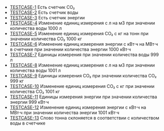 - [TESTCASE-1](./testcases/TESTCASE-1.md) Есть счетчик CO₂
- [TESTCASE-2](./testcases/TESTCASE-2.md) Есть счетчик воды
- [TESTCASE-3](./testcases/TESTCASE-3.md) Есть счетчик энергии
- [TESTCASE-4](./testcases/TESTCASE-4.md) Изменение единиц измерения с л на м3 при значении количества воды 1000 л
- [TESTCASE-5](./testcases/TESTCASE-5.md) Изменение единиц измерения CO₂ с кг на тонн при значении количества CO₂ 1000 кг
- [TESTCASE-6](./testcases/TESTCASE-6.md) Изменение единиц измерения энергии с кВт·ч на МВт·ч в счетчике при значении количества энергии 1000 кВт·ч
- [TESTCASE-7](./testcases/TESTCASE-7.md) Единицы измерения при значении количества воды 999 л
- [TESTCASE-8](./testcases/TESTCASE-8.md) Изменение единиц измерения с л на м3 при значении количества воды 1001 л
- [TESTCASE-9](./testcases/TESTCASE-9.md)  Единицы измерения CO₂  при значении количества CO₂ 999 кг
- [TESTCASE-10](./testcases/TESTCASE-10.md) Изменение единиц измерения CO₂ с кг при значении количества CO₂ 1001 кг
- [TESTCASE-11](./testcases/TESTCASE-11.md) Единицы измерения энергии при значении количества энергии 999 кВт·ч
- [TESTCASE-12](./testcases/TESTCASE-12.md) Изменение единиц измерения энергии с кВт·ч на МВт·ч  при значении количества энергии 1001 кВт·ч
- [TESTCASE-13](./testcases/TESTCASE-13.md)  Слово тонна склоняется в соответствии с количеством воды в счетчике